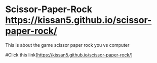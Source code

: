 # Scissor-Paper-Rock https://kissan5.github.io/scissor-paper-rock/
This is about the game scissor paper rock you vs computer

#Click this link[https://kissan5.github.io/scissor-paper-rock/]
